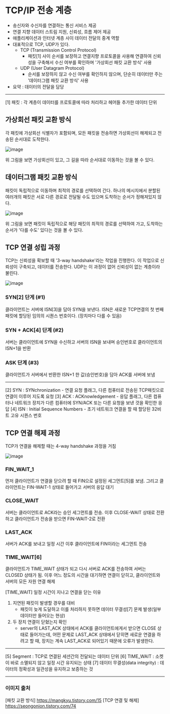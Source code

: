 # TCP/IP 전송 계층

- 송신자와 수신자를 연결하는 통신 서비스 제공
- 연결 지향 데이터 스트림 지원, 신뢰성, 흐름 제어 제공
- 애플리케이션과 인터넷 계층 사이 데이터 전달의 중계 역할
- 대표적으로 TCP, UDP가 있다.
    - TCP (Transmission Control Protocol)
        - 패킷[1] 사이 순서를 보장하고 연결지향 프로토콜을 사용해 연결하여 신뢰성을 구축해서 수신 여부를 확인하며 '가상회선 패킷 교환 방식' 사용
    - UDP (User Datagram Protocol)
        - 순서를 보장하지 않고 수신 여부를 확인하지 않으며, 단순히 데이터만 주는 '데이터그램 패킷 교환 방식' 사용
- 요약 : 데이터의 전달을 담당

---
[1] 패킷 : 각 계층이 데이터를 프로토콜에 따라 처리하고 헤어들 추가한 데이터 단위

## 가상회선 패킷 교환 방식
각 패킷에 가상회선 식별자가 포함되며, 모든 패킷을 전송하면 가상회선이 해제되고 전송된 순서대로 도착한다.

![image](https://img1.daumcdn.net/thumb/R1280x0/?scode=mtistory2&fname=https%3A%2F%2Fblog.kakaocdn.net%2Fdn%2Fod4Bz%2FbtrP3MyRXko%2FBAg2OqbnhQ0XEQ8caWsxgK%2Fimg.png)

위 그림을 보면 가상회선이 있고, 그 길을 따라 순서대로 이동하는 것을 볼 수 있다.

## 데이터그램 패킷 교환 방식
패킷이 독립적으로 이동하며 최적의 경로를 선택하여 간다.
하나의 메시지에서 분할된 여러개의 패킷은 서로 다른 경로로 전달될 수도 있으며 도착하는 순서가 정해져있지 않다.

![image](https://img1.daumcdn.net/thumb/R1280x0/?scode=mtistory2&fname=https%3A%2F%2Ft1.daumcdn.net%2Fcfile%2Ftistory%2F9969973359FEB59309)

위 그림을 보면 패킷이 독립적으로 해당 패킷의 최적의 경로를 선택하여 가고, 도착하는 순서가 '다를 수도' 있다는 것을 볼 수 있다.

## TCP 연결 성립 과정
TCP는 신뢰성을 확보할 때 '3-way handshake'라는 작업을 진행한다.
이 작업으로 신뢰성이 구축되고, 데이터를 전송한다. UDP는 이 과정이 없어 신뢰성이 없는 계층이라 불린다.

![image](https://goodgid.github.io/assets/img/network/tcp_ip_3way_4way_1.png)

### SYN[2] 단게 (#1)
클라이언트는 서버에 ISN[3]을 담아 SYN을 보낸다. ISN은 새로운 TCP연결의 첫 번째 패킷에 할당된 임의의 시퀀스 번호이다. (장치마다 다를 수 있음)
### SYN + ACK[4] 단계 (#2)
서버는 클라이언트에 SYN을 수신하고 서버의 ISN을 보내며 승인번호로 클라이언트의 ISN+1을 반환
### ASK 단계 (#3)
클라이언트가 서버에서 반환한 ISN+1 한 값(승인번호)을 담아 ACK를 서버에 보냄

---
[2] SYN : SYNchronization - 연결 요청 플래그, 다른 컴퓨터로 전송된 TCP패킷으로 연결이 이루어 지도록 요청
[3] ACK : ACKnowledgement - 응답 플래그, 다른 컴퓨터나 네트워크 장치가 다른 컴퓨터에 SYN/ACK 또는 다른 요청을 보낸 것을 확인한 응답
[4] ISN : Initial Sequence Numbers - 초기 네트워크 연결을 할 때 할당된 32비트 고유 시퀀스 번호

## TCP 연결 해제 과정
TCP가 연결을 해제할 때는 4-way handshake 과정을 거침

![image](https://img1.daumcdn.net/thumb/R1280x0/?scode=mtistory2&fname=https%3A%2F%2Fblog.kakaocdn.net%2Fdn%2FtQR1l%2FbtqyJRYdm3E%2F143elB5WCHDlofiAsax2J1%2Fimg.png)

### FIN_WAIT_1
먼저 클라이언트가 연결을 닫으려 할 때 FIN으로 설정된 세그먼트[5]를 보냄. 그리고 클라이언트는 FIN-WAIT-1 상태로 들어가고 서버의 응답 대기
### CLOSE_WAIT
서버는 클라이언트로 ACK라는 승인 세그먼트를 전송. 이후 CLOSE-WAIT 상태로 전환하고 클라이언트가 전송을 받으면 FIN-WAIT-2로 전환
### LAST_ACK
서버가 ACK를 보내고 일정 시간 이후 클라이언트에 FIN이라는 세그먼트 전송
### TIME_WAIT[6]
클라이언트가 TIME_WAIT 상태가 되고 다시 서버로 ACK를 전송하여 서버는 CLOSED 상태가 됨. 이후 어느 정도의 시간을 대기하면 연결이 닫히고, 클라이언트와 서버의 모든 자원 연결 해제

[TIME_WAIT] 일정 시간이 지나고 연결을 닫는 이유
1. 지연된 패킷이 발생할 경우를 대비
    - 패킷이 늦게 도달하고 이를 처리하지 못하면 데이터 무결성[7] 문제 발생(일부 데이터만 들어오는 현상)
2. 두 장치 연결이 닫혔는지 확인
    - server의 LAST_ACK 상태에서 ACK를 클라이언트에게서 받으면 CLOSE 상태로 들어가는데, 어떤 문제로 LAST_ACK 상태에서 닫히면 새로운 연결을 하려고 할 때, 장치는 계속 LAST_ACK로 되어있기 때문에 오류가 발생한다.
 
---
[5] Segment : TCP로 연결된 세션간의 전달되는 데이터 단위
[6] TIME_WAIT : 소켓이 바로 소멸되지 않고 일정 시간 유지되는 상태
[7] 데이터 무결성(data integrity) : 데이터의 정확성과 일관성을 유지하고 보증하는 것

--- 
### 이미지 출처
[패킷 교환 방식] https://mangkyu.tistory.com/15
[TCP 연결 및 해제] https://seongonion.tistory.com/74
